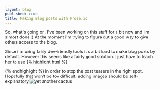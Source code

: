 ```yaml
---
layout: blog
published: true
title: Making Blog posts with Prose.io
---
```





So, what's going on.
I've been working on this stuff for a bit now and i'm almost done :)
At the moment i'm trying to figure out a good way to give others access to the blog.

Since i'm using fairly dev-friendly tools it's a bit hard to make blog posts by default. However this seems like a fairly good solution. I just have to teach her to use
{% highlight html %}
<!--break-->
{% endhighlight %}
in order to stop the post teasers in the right spot.
Hopefully that won't be too difficult.
adding images should be self-explanatory
![yet another cactus](http://i.imgur.com/a6AVWLN.png)
